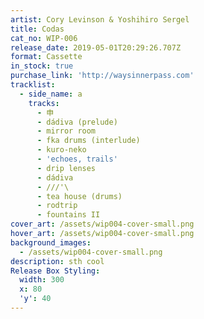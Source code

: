 ```yaml
---
artist: Cory Levinson & Yoshihiro Sergel
title: Codas
cat_no: WIP-006
release_date: 2019-05-01T20:29:26.707Z
format: Cassette
in_stock: true
purchase_link: 'http://waysinnerpass.com'
tracklist:
  - side_name: a
    tracks:
      - 申
      - dádiva (prelude)
      - mirror room
      - fka drums (interlude)
      - kuro-neko
      - 'echoes, trails'
      - drip lenses
      - dádiva
      - ///'\
      - tea house (drums)
      - rodtrip
      - fountains II
cover_art: /assets/wip004-cover-small.png
hover_art: /assets/wip004-cover-small.png
background_images:
  - /assets/wip004-cover-small.png
description: sth cool
Release Box Styling:
  width: 300
  x: 80
  'y': 40
---
```


